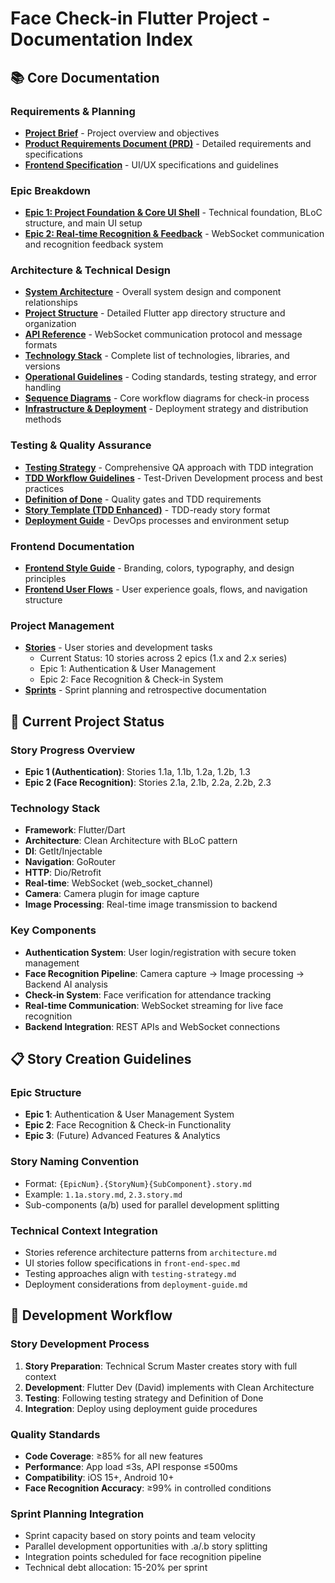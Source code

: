 # Face Check-in Flutter Project - Documentation Index

## 📚 Core Documentation

### **Requirements & Planning**
- **[Project Brief](project-brief.md)** - Project overview and objectives
- **[Product Requirements Document (PRD)](prd.md)** - Detailed requirements and specifications
- **[Frontend Specification](front-end-spec.md)** - UI/UX specifications and guidelines

### **Epic Breakdown**
- **[Epic 1: Project Foundation & Core UI Shell](epic-1.md)** - Technical foundation, BLoC structure, and main UI setup
- **[Epic 2: Real-time Recognition & Feedback](epic-2.md)** - WebSocket communication and recognition feedback system

### **Architecture & Technical Design**  
- **[System Architecture](architecture.md)** - Overall system design and component relationships
- **[Project Structure](project-structure.md)** - Detailed Flutter app directory structure and organization
- **[API Reference](api-reference.md)** - WebSocket communication protocol and message formats
- **[Technology Stack](tech-stack.md)** - Complete list of technologies, libraries, and versions
- **[Operational Guidelines](operational-guidelines.md)** - Coding standards, testing strategy, and error handling
- **[Sequence Diagrams](sequence-diagrams.md)** - Core workflow diagrams for check-in process
- **[Infrastructure & Deployment](infra-deployment.md)** - Deployment strategy and distribution methods

### **Testing & Quality Assurance**
- **[Testing Strategy](front-end-testing-strategy.md)** - Comprehensive QA approach with TDD integration
- **[TDD Workflow Guidelines](tdd-workflow-guidelines.md)** - Test-Driven Development process and best practices
- **[Definition of Done](definition-of-done.md)** - Quality gates and TDD requirements
- **[Story Template (TDD Enhanced)](story-template-tdd-enhanced.md)** - TDD-ready story format
- **[Deployment Guide](deployment-guide.md)** - DevOps processes and environment setup

### **Frontend Documentation**
- **[Frontend Style Guide](front-end-style-guide.md)** - Branding, colors, typography, and design principles
- **[Frontend User Flows](front-end-user-flows.md)** - User experience goals, flows, and navigation structure

### **Project Management**
- **[Stories](stories/)** - User stories and development tasks
  - Current Status: 10 stories across 2 epics (1.x and 2.x series)
  - Epic 1: Authentication & User Management 
  - Epic 2: Face Recognition & Check-in System
- **[Sprints](sprints/)** - Sprint planning and retrospective documentation

## 🎯 **Current Project Status**

### **Story Progress Overview**
- **Epic 1 (Authentication)**: Stories 1.1a, 1.1b, 1.2a, 1.2b, 1.3 
- **Epic 2 (Face Recognition)**: Stories 2.1a, 2.1b, 2.2a, 2.2b, 2.3

### **Technology Stack**
- **Framework**: Flutter/Dart
- **Architecture**: Clean Architecture with BLoC pattern
- **DI**: GetIt/Injectable
- **Navigation**: GoRouter
- **HTTP**: Dio/Retrofit
- **Real-time**: WebSocket (web_socket_channel)
- **Camera**: Camera plugin for image capture
- **Image Processing**: Real-time image transmission to backend

### **Key Components**
- **Authentication System**: User login/registration with secure token management
- **Face Recognition Pipeline**: Camera capture → Image processing → Backend AI analysis
- **Check-in System**: Face verification for attendance tracking
- **Real-time Communication**: WebSocket streaming for live face recognition
- **Backend Integration**: REST APIs and WebSocket connections

## 📋 **Story Creation Guidelines**

### **Epic Structure**
- **Epic 1**: Authentication & User Management System
- **Epic 2**: Face Recognition & Check-in Functionality  
- **Epic 3**: (Future) Advanced Features & Analytics

### **Story Naming Convention**
- Format: `{EpicNum}.{StoryNum}{SubComponent}.story.md`
- Example: `1.1a.story.md`, `2.3.story.md`
- Sub-components (a/b) used for parallel development splitting

### **Technical Context Integration**
- Stories reference architecture patterns from `architecture.md`
- UI stories follow specifications in `front-end-spec.md`
- Testing approaches align with `testing-strategy.md`
- Deployment considerations from `deployment-guide.md`

## 🔧 **Development Workflow**

### **Story Development Process**
1. **Story Preparation**: Technical Scrum Master creates story with full context
2. **Development**: Flutter Dev (David) implements with Clean Architecture
3. **Testing**: Following testing strategy and Definition of Done
4. **Integration**: Deploy using deployment guide procedures

### **Quality Standards**
- **Code Coverage**: ≥85% for all new features
- **Performance**: App load ≤3s, API response ≤500ms  
- **Compatibility**: iOS 15+, Android 10+
- **Face Recognition Accuracy**: ≥99% in controlled conditions

### **Sprint Planning Integration**
- Sprint capacity based on story points and team velocity
- Parallel development opportunities with .a/.b story splitting
- Integration points scheduled for face recognition pipeline
- Technical debt allocation: 15-20% per sprint 